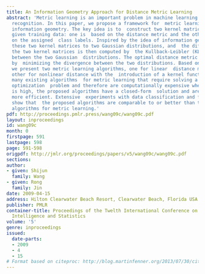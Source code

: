 ```yaml
---
title: An Information Geometry Approach for Distance Metric Learning
abstract: 'Metric learning is an important problem in machine learning and  pattern
  recognition. In this paper, we propose a framework for  metric learning based on
  information geometry. The key idea is to  construct two kernel matrices for the
  given training data: one is  based on the distance metric and the other is based
  on the assigned  class labels. Inspired by the idea of information geometry, we  relate
  these two kernel matrices to two Gaussian distributions, and  the difference between
  the two kernel matrices is then computed by  the Kullback-Leibler (KL) divergence
  between the two Gaussian  distributions. The optimal distance metric is then found
  by  minimizing the divergence between the two distributions. Based on  this idea,
  we present two metric learning algorithms, one for linear  distance metric and the
  other for nonlinear distance with the  introduction of a kernel function. Unlike
  many existing algorithms  for metric learning that require solving a non-trivial
  optimization  problem and therefore are computationally expensive when the data  dimension
  is high, the proposed algorithms have a closed-form  solution and are computationally
  more efficient. Extensive  experiments with data classification and face recognition
  show that  the proposed algorithms are comparable to or better than the  state-of-the-art
  algorithms for metric learning.'
pdf: http://proceedings.pmlr.press/wang09c/wang09c.pdf
layout: inproceedings
id: wang09c
month: 0
firstpage: 591
lastpage: 598
page: 591-598
origpdf: http://jmlr.org/proceedings/papers/v5/wang09c/wang09c.pdf
sections: 
author:
- given: Shijun
  family: Wang
- given: Rong
  family: Jin
date: 2009-04-15
address: Hilton Clearwater Beach Resort, Clearwater Beach, Florida USA
publisher: PMLR
container-title: Proceedings of the Twelth International Conference on Artificial
  Intelligence and Statistics
volume: '5'
genre: inproceedings
issued:
  date-parts:
  - 2009
  - 4
  - 15
# Format based on citeproc: http://blog.martinfenner.org/2013/07/30/citeproc-yaml-for-bibliographies/
---
```

